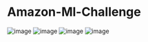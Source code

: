 # Amazon-Ml-Challenge
![image](https://github.com/user-attachments/assets/2b3702b4-50a8-4e9e-a53f-9ede4877f3dd)
![image](https://github.com/user-attachments/assets/b437c638-9f74-4d95-a678-a2f5f0baf5a3)
![image](https://github.com/user-attachments/assets/0bde7ddc-6843-4b7c-9737-77161008ebd8)
![image](https://github.com/user-attachments/assets/2df5de9c-50c2-46fb-9b88-9d3797a2c2e4)
